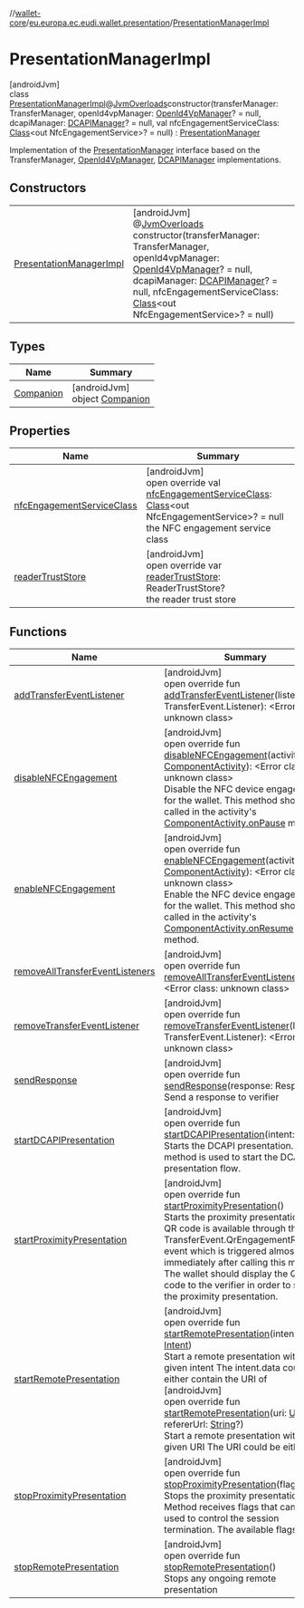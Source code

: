 //[wallet-core](../../../index.md)/[eu.europa.ec.eudi.wallet.presentation](../index.md)/[PresentationManagerImpl](index.md)

# PresentationManagerImpl

[androidJvm]\
class [PresentationManagerImpl](index.md)@[JvmOverloads](https://kotlinlang.org/api/latest/jvm/stdlib/kotlin-stdlib/kotlin.jvm/-jvm-overloads/index.html)constructor(transferManager: TransferManager, openId4vpManager: [OpenId4VpManager](../../eu.europa.ec.eudi.wallet.transfer.openId4vp/-open-id4-vp-manager/index.md)? = null, dcapiManager: [DCAPIManager](../../eu.europa.ec.eudi.wallet.dcapi/-d-c-a-p-i-manager/index.md)? = null, val nfcEngagementServiceClass: [Class](https://developer.android.com/reference/kotlin/java/lang/Class.html)&lt;out NfcEngagementService&gt;? = null) : [PresentationManager](../-presentation-manager/index.md)

Implementation of the [PresentationManager](../-presentation-manager/index.md) interface based on the TransferManager, [OpenId4VpManager](../../eu.europa.ec.eudi.wallet.transfer.openId4vp/-open-id4-vp-manager/index.md), [DCAPIManager](../../eu.europa.ec.eudi.wallet.dcapi/-d-c-a-p-i-manager/index.md) implementations.

## Constructors

| | |
|---|---|
| [PresentationManagerImpl](-presentation-manager-impl.md) | [androidJvm]<br>@[JvmOverloads](https://kotlinlang.org/api/latest/jvm/stdlib/kotlin-stdlib/kotlin.jvm/-jvm-overloads/index.html)<br>constructor(transferManager: TransferManager, openId4vpManager: [OpenId4VpManager](../../eu.europa.ec.eudi.wallet.transfer.openId4vp/-open-id4-vp-manager/index.md)? = null, dcapiManager: [DCAPIManager](../../eu.europa.ec.eudi.wallet.dcapi/-d-c-a-p-i-manager/index.md)? = null, nfcEngagementServiceClass: [Class](https://developer.android.com/reference/kotlin/java/lang/Class.html)&lt;out NfcEngagementService&gt;? = null) |

## Types

| Name | Summary |
|---|---|
| [Companion](-companion/index.md) | [androidJvm]<br>object [Companion](-companion/index.md) |

## Properties

| Name | Summary |
|---|---|
| [nfcEngagementServiceClass](nfc-engagement-service-class.md) | [androidJvm]<br>open override val [nfcEngagementServiceClass](nfc-engagement-service-class.md): [Class](https://developer.android.com/reference/kotlin/java/lang/Class.html)&lt;out NfcEngagementService&gt;? = null<br>the NFC engagement service class |
| [readerTrustStore](reader-trust-store.md) | [androidJvm]<br>open override var [readerTrustStore](reader-trust-store.md): ReaderTrustStore?<br>the reader trust store |

## Functions

| Name | Summary |
|---|---|
| [addTransferEventListener](add-transfer-event-listener.md) | [androidJvm]<br>open override fun [addTransferEventListener](add-transfer-event-listener.md)(listener: TransferEvent.Listener): &lt;Error class: unknown class&gt; |
| [disableNFCEngagement](disable-n-f-c-engagement.md) | [androidJvm]<br>open override fun [disableNFCEngagement](disable-n-f-c-engagement.md)(activity: [ComponentActivity](https://developer.android.com/reference/kotlin/androidx/activity/ComponentActivity.html)): &lt;Error class: unknown class&gt;<br>Disable the NFC device engagement for the wallet. This method should be called in the activity's [ComponentActivity.onPause](https://developer.android.com/reference/kotlin/androidx/activity/ComponentActivity.html#onpause) method. |
| [enableNFCEngagement](enable-n-f-c-engagement.md) | [androidJvm]<br>open override fun [enableNFCEngagement](enable-n-f-c-engagement.md)(activity: [ComponentActivity](https://developer.android.com/reference/kotlin/androidx/activity/ComponentActivity.html)): &lt;Error class: unknown class&gt;<br>Enable the NFC device engagement for the wallet. This method should be called in the activity's [ComponentActivity.onResume](https://developer.android.com/reference/kotlin/androidx/activity/ComponentActivity.html#onresume) method. |
| [removeAllTransferEventListeners](remove-all-transfer-event-listeners.md) | [androidJvm]<br>open override fun [removeAllTransferEventListeners](remove-all-transfer-event-listeners.md)(): &lt;Error class: unknown class&gt; |
| [removeTransferEventListener](remove-transfer-event-listener.md) | [androidJvm]<br>open override fun [removeTransferEventListener](remove-transfer-event-listener.md)(listener: TransferEvent.Listener): &lt;Error class: unknown class&gt; |
| [sendResponse](send-response.md) | [androidJvm]<br>open override fun [sendResponse](send-response.md)(response: Response)<br>Send a response to verifier |
| [startDCAPIPresentation](start-d-c-a-p-i-presentation.md) | [androidJvm]<br>open override fun [startDCAPIPresentation](start-d-c-a-p-i-presentation.md)(intent: [Intent](https://developer.android.com/reference/kotlin/android/content/Intent.html))<br>Starts the DCAPI presentation. This method is used to start the DCAPI presentation flow. |
| [startProximityPresentation](start-proximity-presentation.md) | [androidJvm]<br>open override fun [startProximityPresentation](start-proximity-presentation.md)()<br>Starts the proximity presentation. The QR code is available through the TransferEvent.QrEngagementReady event which is triggered almost immediately after calling this method. The wallet should display the QR code to the verifier in order to start the proximity presentation. |
| [startRemotePresentation](start-remote-presentation.md) | [androidJvm]<br>open override fun [startRemotePresentation](start-remote-presentation.md)(intent: [Intent](https://developer.android.com/reference/kotlin/android/content/Intent.html))<br>Start a remote presentation with the given intent The intent.data could either contain the URI of<br>[androidJvm]<br>open override fun [startRemotePresentation](start-remote-presentation.md)(uri: [Uri](https://developer.android.com/reference/kotlin/android/net/Uri.html), refererUrl: [String](https://kotlinlang.org/api/latest/jvm/stdlib/kotlin-stdlib/kotlin/-string/index.html)?)<br>Start a remote presentation with the given URI The URI could be either |
| [stopProximityPresentation](stop-proximity-presentation.md) | [androidJvm]<br>open override fun [stopProximityPresentation](stop-proximity-presentation.md)(flags: [Int](https://kotlinlang.org/api/latest/jvm/stdlib/kotlin-stdlib/kotlin/-int/index.html))<br>Stops the proximity presentation. Method receives flags that can be used to control the session termination. The available flags are: |
| [stopRemotePresentation](stop-remote-presentation.md) | [androidJvm]<br>open override fun [stopRemotePresentation](stop-remote-presentation.md)()<br>Stops any ongoing remote presentation |
